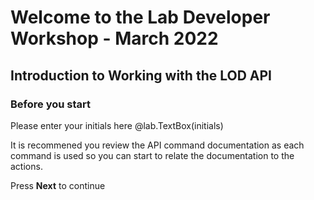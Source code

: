 # Welcome to the Lab Developer Workshop - March 2022
## Introduction to Working with the LOD API

### Before you start

Please enter your initials here @lab.TextBox(initials)

It is recommened you review the API command documentation as each command is used so you can start to relate the documentation to the actions.

Press **Next** to continue
